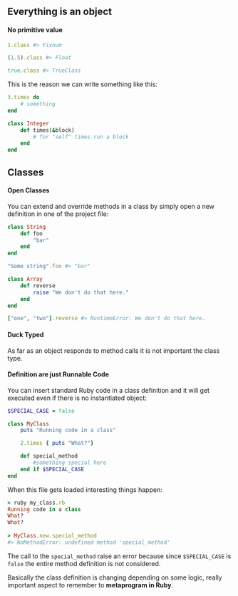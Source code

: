 ## Everything is an object

#### No primitive value
```ruby
1.class #> Fixnum

(1.5).class #> Float

true.class #> TrueClass
```
This is the reason we can write something like this:
```ruby
3.times do
	# something
end

class Integer
	def times(&block)
		# for "self" times run a block
	end
end
```
## Classes
#### Open Classes
You can extend and override methods in a class by simply open a new definition in one of the project file:
```ruby
class String
	def foo
		"bar"
	end
end

"Some string".foo #> "bar"

class Array
	def reverse
		raise "We don't do that here."
	end
end

["one", "two"].reverse #> RuntimeError: We don't do that here.
```
#### Duck Typed
As far as an object responds to method calls it is not important the class type.
#### Definition are just Runnable Code
You can insert standard Ruby code in a class definition and it will get executed even if there is no instantiated object:
```ruby
$SPECIAL_CASE = false

class MyClass
	puts "Running code in a class"

	2.times { puts "What?"}

	def special_method
		#something special here
	end if $SPECIAL_CASE
end
```
When this file gets loaded interesting things happen:
```ruby
> ruby my_class.rb
Running code in a class
What?
What?
	
> MyClass.new.special_method
#> NoMethodError: undefined method 'special_method'
```
The call to the `special_method` raise an error because since `$SPECIAL_CASE` is `false` the entire method definition is not considered.

Basically the class definition is changing depending on some logic, really important aspect to remember to **metaprogram in Ruby**. 